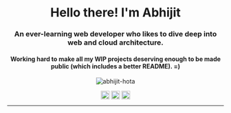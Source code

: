 <h1 align="center">Hello there! I'm Abhijit</h1>
<h3 align="center">An ever-learning web developer who likes to dive deep into web and cloud architecture. </h3>
<h4 align="center"> Working hard to make all my WIP projects deserving enough to be made public (which includes a better README). =)</h4>

<p align="center"> <img src="https://github-readme-stats.vercel.app/api?username=abhijit-hota&show_icons=true&theme=dark" alt="abhijit-hota" /> </p>

<p align="center">
<a href="https://codepen.io/xdboy018" target="blank"><img align="center" src="https://cdn.jsdelivr.net/npm/simple-icons@3.0.1/icons/codepen.svg" alt="xdboy018" height="20" width="20" /></a>
<a href="https://dev.to/kretaceous" target="blank"><img align="center" src="https://cdn.jsdelivr.net/npm/simple-icons@3.0.1/icons/dev-dot-to.svg" alt="kretaceous" height="20" width="20" /></a>
<a href="https://linkedin.com/in/abhijit-hota-a57050197" target="blank"><img align="center" src="https://cdn.jsdelivr.net/npm/simple-icons@3.0.1/icons/linkedin.svg" alt="abhijit-hota-a57050197" height="20" width="20" /></a>
</p>

----

<!-- [![My Randos image](https://randos.online/u/abhijit-hota)](https://randos.online/u/abhijit-hota/next) -->
